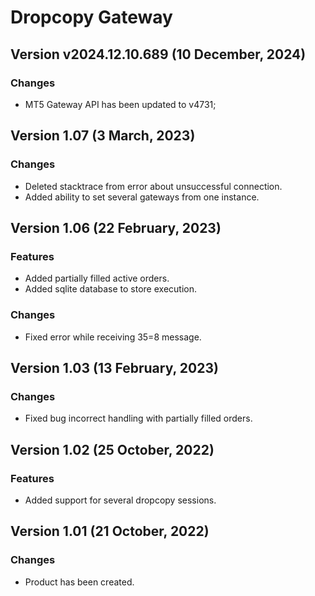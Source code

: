 # Dropcopy Gateway

## Version v2024.12.10.689 (10 December, 2024)
### Changes
* MT5 Gateway API has been updated to v4731;

## Version 1.07 (3 March, 2023)
### Changes
* Deleted stacktrace from error about unsuccessful connection.
* Added ability to set several gateways from one instance.


## Version 1.06 (22 February, 2023)
### Features
* Added partially filled active orders.
* Added sqlite database to store execution.
### Changes
* Fixed error while receiving 35=8 message.


## Version 1.03 (13 February, 2023)
### Changes
* Fixed bug incorrect handling with partially filled orders.

## Version 1.02 (25 October, 2022)
### Features
* Added support for several dropcopy sessions.

## Version 1.01 (21 October, 2022)
### Changes
* Product has been created.
